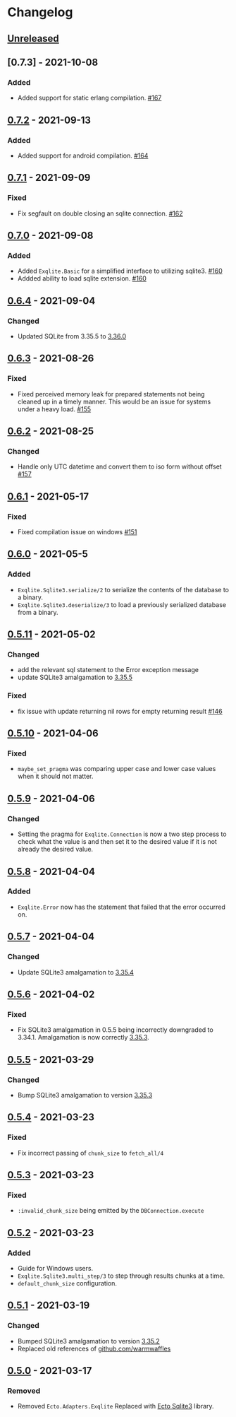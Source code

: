 # Changelog

## [Unreleased](unreleased)


## [0.7.3] - 2021-10-08
### Added
- Added support for static erlang compilation. [#167](https://github.com/elixir-sqlite/exqlite/pull/167)


## [0.7.2] - 2021-09-13
### Added
- Added support for android compilation. [#164](https://github.com/elixir-sqlite/exqlite/pull/162)


## [0.7.1] - 2021-09-09
### Fixed
- Fix segfault on double closing an sqlite connection. [#162](https://github.com/elixir-sqlite/exqlite/pull/162)


## [0.7.0] - 2021-09-08
### Added
- Added `Exqlite.Basic` for a simplified interface to utilizing sqlite3. [#160](https://github.com/elixir-sqlite/exqlite/pull/160)
- Addded ability to load sqlite extension. [#160](https://github.com/elixir-sqlite/exqlite/pull/160)


## [0.6.4] - 2021-09-04
### Changed
- Updated SQLite from 3.35.5 to [3.36.0](https://www.sqlite.org/releaselog/3_36_0.html)


## [0.6.3] - 2021-08-26
### Fixed
- Fixed perceived memory leak for prepared statements not being cleaned up in a timely manner. This would be an issue for systems under a heavy load. [#155](https://github.com/elixir-sqlite/exqlite/pull/155)


## [0.6.2] - 2021-08-25
### Changed
- Handle only UTC datetime and convert them to iso form without offset [#157](https://github.com/elixir-sqlite/exqlite/pull/157)


## [0.6.1] - 2021-05-17
### Fixed
- Fixed compilation issue on windows [#151](https://github.com/elixir-sqlite/exqlite/pull/151)


## [0.6.0] - 2021-05-5
### Added
- `Exqlite.Sqlite3.serialize/2` to serialize the contents of the database to a binary.
- `Exqlite.Sqlite3.deserialize/3` to load a previously serialized database from a binary.


## [0.5.11] - 2021-05-02
### Changed
- add the relevant sql statement to the Error exception message
- update SQLite3 amalgamation to [3.35.5](https://sqlite.org/releaselog/3_35_5.html)

### Fixed
- fix issue with update returning nil rows for empty returning result [#146](https://github.com/elixir-sqlite/exqlite/pull/146)


## [0.5.10] - 2021-04-06
### Fixed
- `maybe_set_pragma` was comparing upper case and lower case values when it
  should not matter.


## [0.5.9] - 2021-04-06
### Changed
- Setting the pragma for `Exqlite.Connection` is now a two step process to check
  what the value is and then set it to the desired value if it is not already
  the desired value.


## [0.5.8] - 2021-04-04
### Added
- `Exqlite.Error` now has the statement that failed that the error occurred on.


## [0.5.7] - 2021-04-04
### Changed
- Update SQLite3 amalgamation to [3.35.4](https://sqlite.org/releaselog/3_35_4.html)


## [0.5.6] - 2021-04-02
### Fixed
- Fix SQLite3 amalgamation in 0.5.5 being incorrectly downgraded to 3.34.1. Amalgamation is now correctly [3.35.3](https://sqlite.org/releaselog/3_35_3.html).


## [0.5.5] - 2021-03-29
### Changed
- Bump SQLite3 amalgamation to version [3.35.3](https://sqlite.org/releaselog/3_35_3.html)


## [0.5.4] - 2021-03-23
### Fixed
- Fix incorrect passing of `chunk_size` to `fetch_all/4`


## [0.5.3] - 2021-03-23
### Fixed
- `:invalid_chunk_size` being emitted by the `DBConnection.execute`


## [0.5.2] - 2021-03-23
### Added
- Guide for Windows users.
- `Exqlite.Sqlite3.multi_step/3` to step through results chunks at a time.
- `default_chunk_size` configuration.


## [0.5.1] - 2021-03-19
### Changed
- Bumped SQLite3 amalgamation to version [3.35.2](https://sqlite.org/releaselog/3_35_2.html)
- Replaced old references of [github.com/warmwaffles](http://github.com/warmwaffles)


## [0.5.0] - 2021-03-17
### Removed
- Removed `Ecto.Adapters.Exqlite`
  Replaced with [Ecto Sqlite3][ecto_sqlite3] library.


[ecto_sqlite3]: <https://github.com/elixir-sqlite/ecto_sqlite3>
[unreleased]: https://github.com/elixir-sqlite/exqlite/compare/v0.7.2...HEAD
[0.7.2]: https://github.com/elixir-sqlite/exqlite/compare/v0.7.0...v0.7.2
[0.7.1]: https://github.com/elixir-sqlite/exqlite/compare/v0.7.0...v0.7.1
[0.7.0]: https://github.com/elixir-sqlite/exqlite/compare/v0.6.4...v0.7.0
[0.6.4]: https://github.com/elixir-sqlite/exqlite/compare/v0.6.3...v0.6.4
[0.6.3]: https://github.com/elixir-sqlite/exqlite/compare/v0.6.2...v0.6.3
[0.6.2]: https://github.com/elixir-sqlite/exqlite/compare/v0.6.1...v0.6.2
[0.6.1]: https://github.com/elixir-sqlite/exqlite/compare/v0.6.0...v0.6.1
[0.6.0]: https://github.com/elixir-sqlite/exqlite/compare/v0.5.11...v0.6.0
[0.5.11]: https://github.com/elixir-sqlite/exqlite/compare/v0.5.10...v0.5.11
[0.5.10]: https://github.com/elixir-sqlite/exqlite/compare/v0.5.9...v0.5.10
[0.5.9]: https://github.com/elixir-sqlite/exqlite/compare/v0.5.8...v0.5.9
[0.5.8]: https://github.com/elixir-sqlite/exqlite/compare/v0.5.7...v0.5.8
[0.5.7]: https://github.com/elixir-sqlite/exqlite/compare/v0.5.6...v0.5.7
[0.5.6]: https://github.com/elixir-sqlite/exqlite/compare/v0.5.5...v0.5.6
[0.5.5]: https://github.com/elixir-sqlite/exqlite/compare/v0.5.4...v0.5.5
[0.5.4]: https://github.com/elixir-sqlite/exqlite/compare/v0.5.3...v0.5.4
[0.5.3]: https://github.com/elixir-sqlite/exqlite/compare/v0.5.2...v0.5.3
[0.5.2]: https://github.com/elixir-sqlite/exqlite/compare/v0.5.1...v0.5.2
[0.5.1]: https://github.com/elixir-sqlite/exqlite/compare/v0.5.0...v0.5.1
[0.5.0]: https://github.com/elixir-sqlite/exqlite/compare/v0.4.9...v0.5.0
